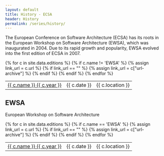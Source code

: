 ```yaml
---
layout: default
title: History - ECSA
header: History
permalink: /series/history/
---
```


The European Conference on Software Architecture (ECSA) has its roots in the European Workshop on Software Architecture (EWSA), which was inaugurated in 2004. Due to its rapid growth and popularity, EWSA evolved into the first edition of ECSA in 2007.

<table>
{% for c in site.data.editions %}
    {% if c.name != 'EWSA' %}
    {% assign link_url = c.url %}
    {% if link_url == "" %}
        {% assign link_url = c["url-archive"] %}
    {% endif %}
    <tr>
        <td><a href="{{ link_url }}" target="_blank" rel="noopener noreferrer">{{ c.name }} {{ c.year }}</a></td>
        <td>{{ c.date }}</td>
        <td>{{ c.location }}</td>
    </tr>
    {% endif %}
{% endfor %}
</table>


## EWSA

European Workshop on Software Architecture

<table>
{% for c in site.data.editions %}
    {% if c.name == 'EWSA' %}
    {% assign link_url = c.url %}
    {% if link_url == "" %}
        {% assign link_url = c["url-archive"] %}
    {% endif %}
    <tr>
        <td><a href="{{ link_url }}" target="_blank" rel="noopener noreferrer">{{ c.name }} {{ c.year }}</a></td>
        <td>{{ c.date }}</td>
        <td>{{ c.location }}</td>
    </tr>
    {% endif %}
{% endfor %}
</table>
